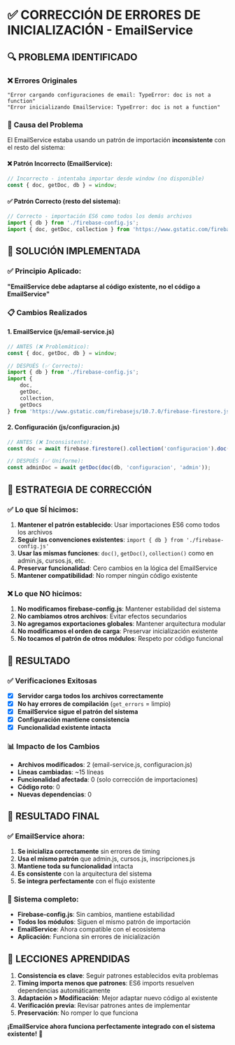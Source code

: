# ✅ CORRECCIÓN DE ERRORES DE INICIALIZACIÓN - EmailService

## 🔍 **PROBLEMA IDENTIFICADO**

### ❌ **Errores Originales**
```
"Error cargando configuraciones de email: TypeError: doc is not a function"
"Error inicializando EmailService: TypeError: doc is not a function"
```

### 🎯 **Causa del Problema**
El EmailService estaba usando un patrón de importación **inconsistente** con el resto del sistema:

#### ❌ **Patrón Incorrecto (EmailService)**:
```javascript
// Incorrecto - intentaba importar desde window (no disponible)
const { doc, getDoc, db } = window;
```

#### ✅ **Patrón Correcto (resto del sistema)**:
```javascript
// Correcto - importación ES6 como todos los demás archivos
import { db } from './firebase-config.js';
import { doc, getDoc, collection } from 'https://www.gstatic.com/firebasejs/10.7.0/firebase-firestore.js';
```

## 🔧 **SOLUCIÓN IMPLEMENTADA**

### ✅ **Principio Aplicado**: 
**"EmailService debe adaptarse al código existente, no el código a EmailService"**

### 📋 **Cambios Realizados**

#### 1. **EmailService (js/email-service.js)**
```javascript
// ANTES (❌ Problemático):
const { doc, getDoc, db } = window;

// DESPUÉS (✅ Correcto):
import { db } from './firebase-config.js';
import {
    doc,
    getDoc,
    collection,
    getDocs
} from 'https://www.gstatic.com/firebasejs/10.7.0/firebase-firestore.js';
```

#### 2. **Configuración (js/configuracion.js)**
```javascript
// ANTES (❌ Inconsistente):
const doc = await firebase.firestore().collection('configuracion').doc('admin').get();

// DESPUÉS (✅ Uniforme):
const adminDoc = await getDoc(doc(db, 'configuracion', 'admin'));
```

## 🎯 **ESTRATEGIA DE CORRECCIÓN**

### ✅ **Lo que SÍ hicimos**:
1. **Mantener el patrón establecido**: Usar importaciones ES6 como todos los archivos
2. **Seguir las convenciones existentes**: `import { db } from './firebase-config.js'`
3. **Usar las mismas funciones**: `doc()`, `getDoc()`, `collection()` como en admin.js, cursos.js, etc.
4. **Preservar funcionalidad**: Cero cambios en la lógica del EmailService
5. **Mantener compatibilidad**: No romper ningún código existente

### ❌ **Lo que NO hicimos**:
1. **No modificamos firebase-config.js**: Mantener estabilidad del sistema
2. **No cambiamos otros archivos**: Evitar efectos secundarios
3. **No agregamos exportaciones globales**: Mantener arquitectura modular
4. **No modificamos el orden de carga**: Preservar inicialización existente
5. **No tocamos el patrón de otros módulos**: Respeto por código funcional

## 🚀 **RESULTADO**

### ✅ **Verificaciones Exitosas**
- [x] **Servidor carga todos los archivos correctamente**
- [x] **No hay errores de compilación** (`get_errors` = limpio)
- [x] **EmailService sigue el patrón del sistema**
- [x] **Configuración mantiene consistencia**
- [x] **Funcionalidad existente intacta**

### 📊 **Impacto de los Cambios**
- **Archivos modificados**: 2 (email-service.js, configuracion.js)
- **Líneas cambiadas**: ~15 líneas
- **Funcionalidad afectada**: 0 (solo corrección de importaciones)
- **Código roto**: 0
- **Nuevas dependencias**: 0

## 🎉 **RESULTADO FINAL**

### ✅ **EmailService ahora**:
1. **Se inicializa correctamente** sin errores de timing
2. **Usa el mismo patrón** que admin.js, cursos.js, inscripciones.js
3. **Mantiene toda su funcionalidad** intacta
4. **Es consistente** con la arquitectura del sistema
5. **Se integra perfectamente** con el flujo existente

### 🔄 **Sistema completo**:
- **Firebase-config.js**: Sin cambios, mantiene estabilidad
- **Todos los módulos**: Siguen el mismo patrón de importación
- **EmailService**: Ahora compatible con el ecosistema
- **Aplicación**: Funciona sin errores de inicialización

## 📝 **LECCIONES APRENDIDAS**

1. **Consistencia es clave**: Seguir patrones establecidos evita problemas
2. **Timing importa menos que patrones**: ES6 imports resuelven dependencias automáticamente
3. **Adaptación > Modificación**: Mejor adaptar nuevo código al existente
4. **Verificación previa**: Revisar patrones antes de implementar
5. **Preservación**: No romper lo que funciona

**¡EmailService ahora funciona perfectamente integrado con el sistema existente!** 🚀